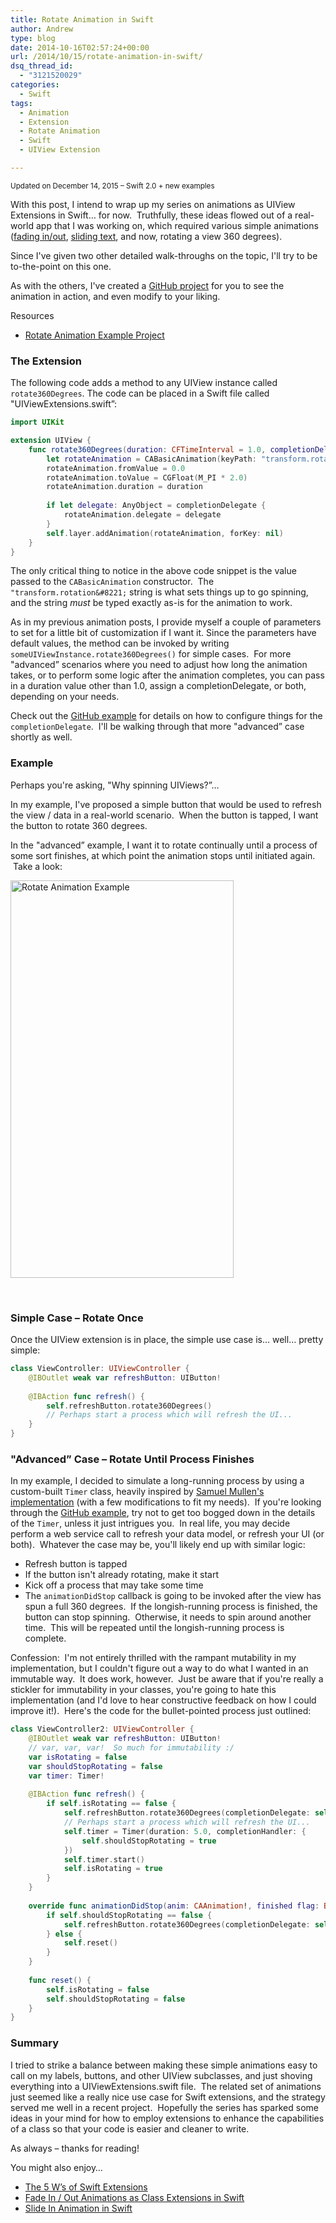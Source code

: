 ```yaml
---
title: Rotate Animation in Swift
author: Andrew
type: blog
date: 2014-10-16T02:57:24+00:00
url: /2014/10/15/rotate-animation-in-swift/
dsq_thread_id:
  - "3121520029"
categories:
  - Swift
tags:
  - Animation
  - Extension
  - Rotate Animation
  - Swift
  - UIView Extension

---
```

<small>Updated on December 14, 2015 – Swift 2.0 + new examples</small>

With this post, I intend to wrap up my series on&nbsp;animations as UIView Extensions in Swift&#8230; for now. &nbsp;Truthfully, these ideas flowed out of a real-world app that I was working on, which required various simple animations (<a title="Fade In / Out Animations as Class Extensions in Swift" href="http://www.andrewcbancroft.com/2014/07/27/fade-in-out-animations-as-class-extensions-with-swift/" target="_blank">fading in/out</a>, <a title="Slide In Animation in Swift" href="http://www.andrewcbancroft.com/2014/09/24/slide-in-animation-in-swift/" target="_blank">sliding text</a>, and now, rotating a view&nbsp;360 degrees).

Since I've given two other detailed walk-throughs on the topic, I'll try to be to-the-point on this one.

As with the others, I've created a [GitHub project][1] for you to see the animation in action, and even&nbsp;modify to your liking.

<div class="resources">
  <div class="resources-header">
    Resources
  </div>
  
  <ul class="resources-content">
    <li>
      <i class="fab fa-github fa-lg"></i> <a title="GitHub - SwiftRotateAnimation" href="https://github.com/andrewcbancroft/SwiftRotateAnimation">Rotate Animation Example Project</a>
    </li>
  </ul>
</div>

<a name="the-extension" class="jump-target"></a>

### The Extension

The following code adds a method to any UIView instance called `rotate360Degrees`. The code can be placed in a Swift file called "UIViewExtensions.swift&#8221;:

```swift
import UIKit

extension UIView {
    func rotate360Degrees(duration: CFTimeInterval = 1.0, completionDelegate: AnyObject? = nil) {
        let rotateAnimation = CABasicAnimation(keyPath: "transform.rotation")
        rotateAnimation.fromValue = 0.0
        rotateAnimation.toValue = CGFloat(M_PI * 2.0)
        rotateAnimation.duration = duration
        
        if let delegate: AnyObject = completionDelegate {
            rotateAnimation.delegate = delegate
        }
        self.layer.addAnimation(rotateAnimation, forKey: nil)
    }
}
```

The only critical&nbsp;thing to notice in the above code snippet is the value passed to the `CABasicAnimation`&nbsp;constructor. &nbsp;The `"transform.rotation&#8221;`&nbsp;string is what sets things up to go spinning, and the string&nbsp;_must_ be typed exactly as-is for the animation to work.

As in my previous animation posts, I provide myself a couple of parameters to set for a little bit of customization if I want it.&nbsp;Since the parameters&nbsp;have default values, the method can be invoked by writing `someUIViewInstance.rotate360Degrees()`&nbsp;for simple cases. &nbsp;For more "advanced&#8221; scenarios where you need to adjust how long the animation takes, or to perform some logic&nbsp;after the animation completes, you can pass in a duration value other than 1.0, assign a completionDelegate, or both, depending on your needs.

Check out the <a title="GitHub - SwiftRotateAnimation" href="https://github.com/andrewcbancroft/SwiftRotateAnimation" target="_blank">GitHub example</a> for details on how to configure things for the `completionDelegate`. &nbsp;I'll be walking through that more "advanced&#8221; case shortly as well.

<a name="example" class="jump-target"></a>

### Example

Perhaps you're asking, "Why spinning UIViews?&#8221;&#8230;

In my example, I've proposed&nbsp;a simple button that would be used to refresh the view / data in a real-world scenario. &nbsp;When the button is tapped, I want the button to rotate 360 degrees.

In the "advanced&#8221; example, I want it to rotate continually until a process of some sort finishes, at which point the animation stops until initiated again. &nbsp;Take a look:

[<img class="size-full wp-image-5661 aligncenter" src="https://www.andrewcbancroft.com/wp-content/uploads/2014/10/RotateAnimationExample.gif" alt="Rotate Animation Example" width="357" height="636" />][2]

&nbsp;

<a name="rotate-once" class="jump-target"></a>

### Simple Case – Rotate Once

Once the UIView extension is in place, the simple use case is&#8230; well&#8230; pretty simple:

```swift
class ViewController: UIViewController {
    @IBOutlet weak var refreshButton: UIButton!
    
    @IBAction func refresh() {
        self.refreshButton.rotate360Degrees()
        // Perhaps start a process which will refresh the UI...
    }
}
```

<a name="advanced" class="jump-target"></a>

### "Advanced&#8221; Case – Rotate Until Process Finishes

In my&nbsp;example, I decided to simulate a long-running process by using a custom-built `Timer`&nbsp;class, heavily inspired by <a title="Samuel Mullen - Using Swift Closures with NSTimer" href="http://www.samuelmullen.com/2014/07/using-swifts-closures-with-nstimer" target="_blank">Samuel Mullen's implementation</a> (with a few modifications to fit my needs). &nbsp;If you're looking through the <a title="GitHub - SwiftRotateAnimation" href="https://github.com/andrewcbancroft/SwiftRotateAnimation" target="_blank">GitHub example</a>, try not to&nbsp;get too bogged down in the details of the `Timer`, unless it just intrigues you. &nbsp;In real life, you may decide perform a web service call to refresh your data model, or refresh your UI (or both). &nbsp;Whatever the case may be, you'll likely end up with similar logic:

  * Refresh button is tapped
  * If the button isn't already rotating, make it start
  * Kick off a process that may take some time
  * The `animationDidStop`&nbsp;callback is going to be invoked after the view has spun a full 360 degrees. &nbsp;If the longish-running process is finished, the button can stop spinning. &nbsp;Otherwise, it needs to spin around another time. &nbsp;This will be repeated until the longish-running process is complete.

Confession: &nbsp;I'm not entirely thrilled with the rampant mutability in my implementation, but I couldn't figure out a way to do what I wanted in an immutable way. &nbsp;It does work, however. &nbsp;Just be aware that if you're really a stickler for immutability in your classes, you're going to hate this implementation (and I'd love to hear constructive feedback&nbsp;on how I could improve it!). &nbsp;Here's the code for the bullet-pointed process just outlined:

```swift
class ViewController2: UIViewController {
    @IBOutlet weak var refreshButton: UIButton!
    // var, var, var!  So much for immutability :/
    var isRotating = false
    var shouldStopRotating = false
    var timer: Timer!
    
    @IBAction func refresh() {
        if self.isRotating == false {
            self.refreshButton.rotate360Degrees(completionDelegate: self)
            // Perhaps start a process which will refresh the UI...
            self.timer = Timer(duration: 5.0, completionHandler: {
                self.shouldStopRotating = true
            })
            self.timer.start()
            self.isRotating = true
        }
    }
    
    override func animationDidStop(anim: CAAnimation!, finished flag: Bool) {
        if self.shouldStopRotating == false {
            self.refreshButton.rotate360Degrees(completionDelegate: self)
        } else {
            self.reset()
        }
    }
    
    func reset() {
        self.isRotating = false
        self.shouldStopRotating = false
    }
}
```

<a name="summary" class="jump-target"></a>

### Summary

I tried to strike a balance between making these simple animations easy to call on my labels, buttons, and other&nbsp;UIView subclasses, and just shoving everything into a UIViewExtensions.swift file. &nbsp;The related set of animations just seemed like a really nice use case for Swift extensions, and the strategy served me well in a recent project. &nbsp;Hopefully the series has sparked some ideas in your mind for how to employ extensions to enhance the capabilities of a class so that your code is easier and cleaner to write.

As always – thanks for reading!  
<a name="related" class="jump-target"></a>

<div class="resources">
  <div class="resources-header">
    You might also enjoy&#8230;
  </div>
  
  <ul class="resources-content">
    <li>
      <i class="fa fa-angle-right"></i> <a title="The 5 W’s of Swift Extensions" href="http://www.andrewcbancroft.com/2014/11/03/the-5-ws-of-swift-extensions/">The 5 W’s of Swift Extensions</a>
    </li>
    <li>
      <i class="fa fa-angle-right"></i> <a title="Fade In / Out Animations as Class Extensions in Swift" href="http://www.andrewcbancroft.com/2014/07/27/fade-in-out-animations-as-class-extensions-with-swift/" target="_blank">Fade In / Out Animations as Class Extensions in Swift</a>
    </li>
    <li>
      <i class="fa fa-angle-right"></i> <a title="Slide In Animation in Swift" href="http://www.andrewcbancroft.com/2014/09/24/slide-in-animation-in-swift/" target="_blank">Slide In Animation in Swift</a>
    </li>
  </ul>
</div>

<a name="share" class="jump-target"></a>

 [1]: https://github.com/andrewcbancroft/SwiftRotateAnimation "GitHub - SwiftRotateAnimation"
 [2]: https://www.andrewcbancroft.com/wp-content/uploads/2014/10/RotateAnimationExample.gif